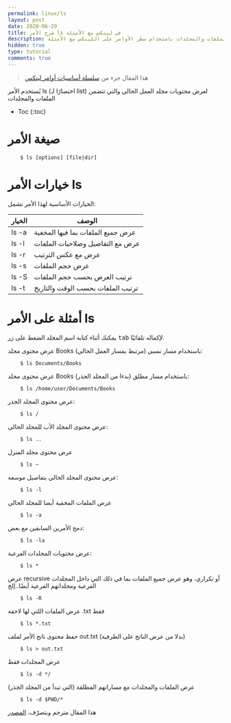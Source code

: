 ```yaml
---
permalink: linux/ls
layout: post
date: 2020-06-29
title: شرح الأمر ls في لينكس مع الأمثلة
description: شرح كيفية استعراض الملفات والمجلدات باستخدام سطر الأوامر على اللينكس مع الأمثلة
hidden: true
type: tutorial
comments: true
---
```



> هذا المقال جزء من [سلسلة أساسيات أوامر لينكس](/intro)

يُستخدم الأمر ls (اختصارًا لـ list) لعرض محتويات مجلد العمل الحالي والتي تتضمن الملفات والمجلدات

* Toc
{:toc}

# صيغة الأمر

        $ ls [options] [file|dir]


# خيارات الأمر ls

الخيارات الأساسية لهذا الأمر تشمل:

| الخيار | الوصف
| --- | ---
| ls -a| عرض جميع الملفات بما فيها المخفية
| ls -l| عرض مع التفاصيل وصلاحيات الملفات
| ls -r| عرض مع عكس الترتيب
| ls -s| عرض حجم الملفات
| ls -S| ترتيب العرض بحسب حجم الملفات
| ls -t| ترتيب الملفات بحسب الوقت والتاريخ


# أمثلة على الأمر ls

يمكنك أثناء كتابة اسم المجلد الضغط على زر <kbd>tab</kbd> لإكماله تلقائيًا.

عرض محتوى مجلد Books باستخدام مسار نسبي (مرتبط بمسار العمل الحالي):

        $ ls Documents/Books

عرض محتوى مجلد Books باستخدام مسار مطلق (بدءا من المجلد الجذر):

        $ ls /home/user/Documents/Books

عرض محتوى المجلد الجذر:

        $ ls /

عرض محتوى المجلد الأب للمجلد الحالي:

        $ ls ..

عرض محتوى مجلد المنزل

        $ ls ~

عرض محتوى المجلد الحالي بتفاصيل موسعة:

        $ ls -l

عرض الملفات المخفية أيضا للمجلد الحالي

        $ ls -a

دمج الأمرين السابقين مع بعض:

        $ ls -la

عرض محتويات المجلدات الفرعية:

        $ ls *

عرض recursive أو تكراري، وهو عرض جميع الملفات بما في ذلك التي داخل المجلدات الفرعية ومجلداتهم الفرعية أيضًا..إلخ

        $ ls -R

عرض الملفات اللتي لها لاحقة .txt فقط

        $ ls *.txt

حفظ محتوى ناتج الأمر لملف out.txt (بدلا من عرض الناتج على الطرفية)

        $ ls > out.txt

عرض المجلدات فقط

        $ ls -d */

عرض الملفات والمجلدات مع مساراتهم المطلقة (التي تبدأ من المجلد الجذر)

        $ ls -d $PWD/*



هذا المقال مترجم وبتصرّف، [المصدر](https://www.rapidtables.com/code/linux/ls.html)

